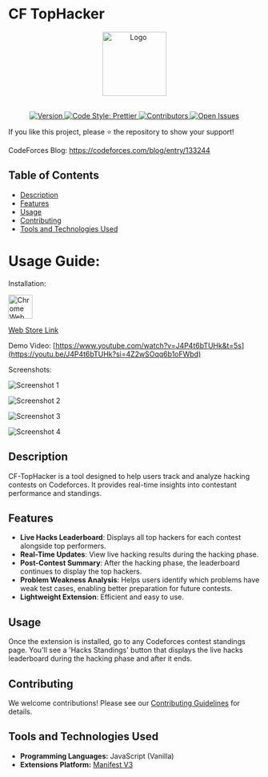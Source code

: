 # CF TopHacker

<p align="center">
  <!-- Logo in the Center -->
  <img src="https://github.com/user-attachments/assets/c4a782f8-95b9-4644-bf75-53dd5b3b4e9f" alt="Logo" width="128">
  <br><br> <!-- Line Breaks for Spacing -->
</p>

<p align="center">
  <a href="https://github.com/rahulharpal1603/CF-TopHacker/releases/tag/1.5.0">
    <img src="https://img.shields.io/badge/Version-1.5.0-blue" alt="Version">
  </a>
  <a href="https://github.com/prettier/prettier">
    <img src="https://img.shields.io/badge/code_style-prettier-ff69b4.svg" alt="Code Style: Prettier">
  </a>
  <a href="https://github.com/rahulharpal1603/CF-TopHacker/graphs/contributors">
    <img src="https://img.shields.io/github/contributors/rahulharpal1603/CF-TopHacker" alt="Contributors">
  </a>
  <a href="https://github.com/rahulharpal1603/CF-TopHacker/issues">
  <img src="https://img.shields.io/github/issues/rahulharpal1603/CF-TopHacker" alt="Open Issues">
  </a>
</p>

  If you like this project, please ⭐ the repository to show your support!

  CodeForces Blog: https://codeforces.com/blog/entry/133244

## Table of Contents
- [Description](#description)
- [Features](#features)
- [Usage](#usage)
- [Contributing](#contributing)
- [Tools and Technologies Used](#tools-and-technologies-used)


# Usage Guide:

Installation:

<a href="https://chromewebstore.google.com/detail/cf-tophacker/jjonaiodlgelhegbbihodicniiccbhbi"><img src="https://i.imgur.com/iswHnpJ.png" alt="Chrome Web Store" height="48"></a>

<a href="https://chromewebstore.google.com/detail/cf-tophacker/jjonaiodlgelhegbbihodicniiccbhbi">Web Store Link</a>


Demo Video: [https://www.youtube.com/watch?v=J4P4t6bTUHk&t=5s](https://youtu.be/J4P4t6bTUHk?si=4Z2wSOqq6b1oFWbd)

Screenshots:

![Screenshot 1](https://github.com/user-attachments/assets/0f65cf40-bf78-4711-be73-b1ae30a20311)

![Screenshot 2](https://github.com/user-attachments/assets/7bcdbb8b-5822-476a-87d9-1dfc4f9473c7)

![Screenshot 3](https://github.com/user-attachments/assets/7266cff2-3b95-4293-a52b-5f6a9d396de1)

![Screenshot 4](https://github.com/user-attachments/assets/5137232d-1e1f-4923-80e4-558ce75992c6)

## Description
CF-TopHacker is a tool designed to help users track and analyze hacking contests on Codeforces. It provides real-time insights into contestant performance and standings.


## Features
- **Live Hacks Leaderboard**: Displays all top hackers for each contest alongside top performers.
- **Real-Time Updates**: View live hacking results during the hacking phase.
- **Post-Contest Summary**: After the hacking phase, the leaderboard continues to display the top hackers.
- **Problem Weakness Analysis**: Helps users identify which problems have weak test cases, enabling better preparation for future contests.
- **Lightweight Extension**: Efficient and easy to use.

## Usage
Once the extension is installed, go to any Codeforces contest standings page. You'll see a 'Hacks Standings' button that displays the live hacks leaderboard during the hacking phase and after it ends.

## Contributing

We welcome contributions! Please see our [Contributing Guidelines](CONTRIBUTING.md) for details.

## Tools and Technologies Used
- **Programming Languages:** JavaScript (Vanilla)
- **Extensions Platform:** [Manifest V3](https://developer.chrome.com/docs/extensions/develop/migrate/what-is-mv3)
